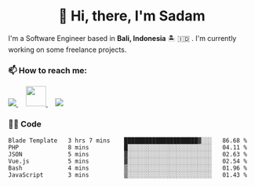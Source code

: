 <h1 align="center">👋 Hi, there, I'm Sadam</h1>
<p>I'm a Software Engineer based in <strong>Bali, Indonesia</strong> 🏝️ 🇮🇩 . I'm currently working on some freelance projects.</p>

### 📫 How to reach me:
<a href="mailto:sadam9@outlook.co.id">
  <img src="https://img.icons8.com/fluency/48/000000/microsoft-outlook-2019.png">
</a>
&nbsp; &nbsp;
<a href="https://linkedin.com/in/sadam21x">
  <img src="https://img.icons8.com/external-justicon-flat-justicon/64/000000/external-linkedin-social-media-justicon-flat-justicon.png" height="41">
</a>
&nbsp; &nbsp;
<a href="https://sadamx.my.id">
  <img src="https://img.icons8.com/fluency/48/000000/globe.png">
</a>

### 👨‍💻 Code
<!--START_SECTION:waka-->

```text
Blade Template   3 hrs 7 mins    █████████████████████▓░░░   86.68 %
PHP              8 mins          █░░░░░░░░░░░░░░░░░░░░░░░░   04.11 %
JSON             5 mins          ▓░░░░░░░░░░░░░░░░░░░░░░░░   02.63 %
Vue.js           5 mins          ▓░░░░░░░░░░░░░░░░░░░░░░░░   02.54 %
Bash             4 mins          ▒░░░░░░░░░░░░░░░░░░░░░░░░   01.96 %
JavaScript       3 mins          ▒░░░░░░░░░░░░░░░░░░░░░░░░   01.43 %
```

<!--END_SECTION:waka-->

<!--
**sadam21x/sadam21x** is a ✨ _special_ ✨ repository because its `README.md` (this file) appears on your GitHub profile.

Here are some ideas to get you started:

- 🔭 I’m currently working on ...
- 🌱 I’m currently learning ...
- 👯 I’m looking to collaborate on ...
- 🤔 I’m looking for help with ...
- 💬 Ask me about ...
- 📫 How to reach me: ...
- 😄 Pronouns: ...
- ⚡ Fun fact: ...
-->

